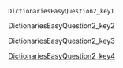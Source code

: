 ```ngMeta
DictionariesEasyQuestion2_key1
```
DictionariesEasyQuestion2_key2

DictionariesEasyQuestion2_key3

[DictionariesEasyQuestion2_key4](https://www.hackerrank.com/interview/interview-preparation-kit/dictionaries-hashmaps/challenges)
